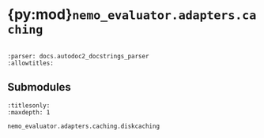 # {py:mod}`nemo_evaluator.adapters.caching`

```{py:module} nemo_evaluator.adapters.caching
```

```{autodoc2-docstring} nemo_evaluator.adapters.caching
:parser: docs.autodoc2_docstrings_parser
:allowtitles:
```

## Submodules

```{toctree}
:titlesonly:
:maxdepth: 1

nemo_evaluator.adapters.caching.diskcaching
```
